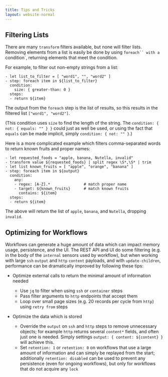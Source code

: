```yaml
---
title: Tips and Tricks
layout: website-normal
---
```


## Filtering Lists

There are many `transform` filters available, but none will filter lists.
Removing elements from a list is easily be done by using `foreach`` with a `condition`,
returning elements that meet the condition.

For example, to filter out non-empty strings from a list:

```
- let list_to_filter = [ "word1", "", "word2" ]
- step: foreach item in ${list_to_filter}
  condition:
    size: { greater-than: 0 }
  steps:
  - return ${item} 
```

The output from the `foreach` step is the list of results,
so this results in the filtered list `["word1", "word2"]`.

(This condition uses `size` to find the length of the string.
The `condition: { not: { equals: "" } }` could just as well be used,
or using the fact that `equals` can be made implicit, simply
`condition: { not: "" }`.)

Here is a more complicated example which filters comma-separated words
to return known fruits and proper names:

```
- let requested_foods = "apple, banana, Nutella, invalid"
- transform value ${requested_foods} | split regex \S*,\S* | trim
- let list known_fruits = [ "apple", "orange", "banana" ]
- step: foreach item in ${output}
  condition:
    any: 
    - regex: [A-Z].*               # match proper name
    - target: ${known_fruits}      # match known fruits
      contains: ${item}
  steps:
  - return ${item}
```

The above will return the list of `apple`, `banana`, and `Nutella`, dropping `invalid`.



## Optimizing for Workflows

Workflows can generate a huge amount of data which can impact memory usage, persistence, and the UI.
The REST API and UI do some filtering (e.g. in the body of the `internal` sensors used by workflow),
but when working with large `ssh` `output` and `http` `content` payloads, and with `update-children`,
performance can be dramatically improved by following these tips:

* Optimize external calls to return the minimal amount of information needed
  * Use `jq` to filter when using `ssh` or `container` steps
  * Pass filter arguments to `http` endpoints that accept them
  * Loop over small page sizes (e.g. 20 records per cycle from `http`) using `retry from` steps

* Optimize the data which is stored
  * Override the `output` on `ssh` and `http` steps to remove unnecessary objects;
    for example `http` returns several `content*` fields, and often just one is needed.
    Simply settings `output: { content: ${content} }` will achieve this.
  * Set `retention: 1` or `retention: 0` on workflows that use a large amount of information
    and can simply be replayed from the start; additionally `retention: disabled` can be used
    to prevent any persistence (even for ongoing workflows), but only for workflows that do
    not acquire any `lock`

